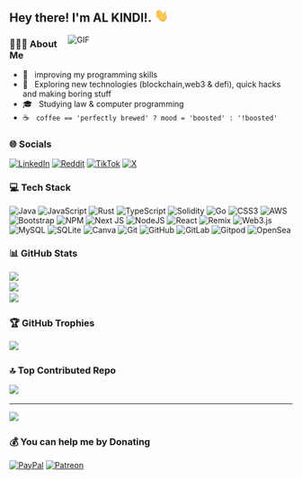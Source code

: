 <h2> Hey there! I'm AL KINDI!. <img src="https://raw.githubusercontent.com/devSouvik/devSouvik/master/Hi.gif" width="25"></h2>

<img align="right" alt="GIF" src="https://github.com/devSouvik/devSouvik/blob/master/gif4.gif?raw=true" width="400"/>

<h3> 👨🏻‍💻 About Me </h3>

- 🔭 &nbsp; improving my programming skills 
- 🤔 &nbsp; Exploring new technologies (blockchain,web3 & defi), quick hacks and making boring stuff
- 🎓 &nbsp; Studying law & computer programming 
- ☕ &nbsp; `coffee == 'perfectly brewed' ? mood = 'boosted' : '!boosted'`

<h3> 🌐 Socials </h3> 

[![LinkedIn](https://img.shields.io/badge/LinkedIn-%230077B5.svg?logo=linkedin&logoColor=white)](https://linkedin.com/in/alkindivv) [![Reddit](https://img.shields.io/badge/Reddit-%23FF4500.svg?logo=Reddit&logoColor=white)](https://reddit.com/user/ALKindi999) [![TikTok](https://img.shields.io/badge/TikTok-%23000000.svg?logo=TikTok&logoColor=white)](https://tiktok.com/@@partaikriptosejahtera) [![X](https://img.shields.io/badge/X-black.svg?logo=X&logoColor=white)](https://x.com/@alkindivv) 

<h3> 💻 Tech Stack </h3>

![Java](https://img.shields.io/badge/java-%23ED8B00.svg?style=plastic&logo=openjdk&logoColor=white) ![JavaScript](https://img.shields.io/badge/javascript-%23323330.svg?style=plastic&logo=javascript&logoColor=%23F7DF1E) ![Rust](https://img.shields.io/badge/rust-%23000000.svg?style=plastic&logo=rust&logoColor=white) ![TypeScript](https://img.shields.io/badge/typescript-%23007ACC.svg?style=plastic&logo=typescript&logoColor=white) ![Solidity](https://img.shields.io/badge/Solidity-%23363636.svg?style=plastic&logo=solidity&logoColor=white) ![Go](https://img.shields.io/badge/go-%2300ADD8.svg?style=plastic&logo=go&logoColor=white) ![CSS3](https://img.shields.io/badge/css3-%231572B6.svg?style=plastic&logo=css3&logoColor=white) ![AWS](https://img.shields.io/badge/AWS-%23FF9900.svg?style=plastic&logo=amazon-aws&logoColor=white) ![Bootstrap](https://img.shields.io/badge/bootstrap-%238511FA.svg?style=plastic&logo=bootstrap&logoColor=white) ![NPM](https://img.shields.io/badge/NPM-%23CB3837.svg?style=plastic&logo=npm&logoColor=white) ![Next JS](https://img.shields.io/badge/Next-black?style=plastic&logo=next.js&logoColor=white) ![NodeJS](https://img.shields.io/badge/node.js-6DA55F?style=plastic&logo=node.js&logoColor=white) ![React](https://img.shields.io/badge/react-%2320232a.svg?style=plastic&logo=react&logoColor=%2361DAFB) ![Remix](https://img.shields.io/badge/remix-%23000.svg?style=plastic&logo=remix&logoColor=white) ![Web3.js](https://img.shields.io/badge/web3.js-F16822?style=plastic&logo=web3.js&logoColor=white) ![MySQL](https://img.shields.io/badge/mysql-4479A1.svg?style=plastic&logo=mysql&logoColor=white) ![SQLite](https://img.shields.io/badge/sqlite-%2307405e.svg?style=plastic&logo=sqlite&logoColor=white) ![Canva](https://img.shields.io/badge/Canva-%2300C4CC.svg?style=plastic&logo=Canva&logoColor=white) ![Git](https://img.shields.io/badge/git-%23F05033.svg?style=plastic&logo=git&logoColor=white) ![GitHub](https://img.shields.io/badge/github-%23121011.svg?style=plastic&logo=github&logoColor=white) ![GitLab](https://img.shields.io/badge/gitlab-%23181717.svg?style=plastic&logo=gitlab&logoColor=white) ![Gitpod](https://img.shields.io/badge/gitpod-f06611.svg?style=plastic&logo=gitpod&logoColor=white) ![OpenSea](https://img.shields.io/badge/OpenSea-%232081E2.svg?style=plastic&logo=opensea&logoColor=white)

<h3> 📊 GitHub Stats </h3>

![](https://github-readme-stats.vercel.app/api?username=alkindivv&theme=codeSTACKr&hide_border=true&include_all_commits=true&count_private=false)<br/>
![](https://github-readme-streak-stats.herokuapp.com/?user=alkindivv&theme=codeSTACKr&hide_border=true)<br/>
![](https://github-readme-stats.vercel.app/api/top-langs/?username=alkindivv&theme=codeSTACKr&hide_border=false&include_all_commits=true&count_private=false&layout=compact)

<h3> 🏆 GitHub Trophies </h3>

![](https://github-profile-trophy.vercel.app/?username=alkindivv&theme=gruvbox&no-frame=true&no-bg=true&margin-w=4)

<h3> 🔝 Top Contributed Repo </h3>

![](https://github-contributor-stats.vercel.app/api?username=alkindivv&limit=5&theme=codeSTACKr&combine_all_yearly_contributions=true)

---
[![](https://visitcount.itsvg.in/api?id=alkindivv&icon=0&color=0)](https://visitcount.itsvg.in)

<h3> 💰 You can help me by Donating </h3>

[![PayPal](https://img.shields.io/badge/PayPal-00457C?style=for-the-badge&logo=paypal&logoColor=white)](https://paypal.me/alkindivv) 
[![Patreon](https://img.shields.io/badge/Patreon-F96854?style=for-the-badge&logo=patreon&logoColor=white)](https://patreon.com/patreon.com/alkindivv) 

  
<!-- dont forget to put copy right if you want to use this template :) -->
